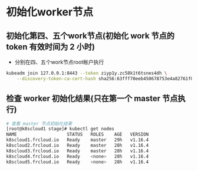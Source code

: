 # 初始化worker节点

## 初始化第四、五个work节点(初始化 work 节点的 token 有效时间为 2 小时)

+ 分别在四、五个work节点root帐户执行
``` bash
kubeadm join 127.0.0.1:8443 --token ziyp1y.zc58k1t6tsnes4dh \
    --discovery-token-ca-cert-hash sha256:63fff70eeb450678753e4a82761f09c864edc73d0b14efd30fff38673b6d7c64
```

## 检查 worker 初始化结果(只在第一个 master 节点执行)
``` bash
# 查看 master 节点初始化结果
[root@k8scloud1 stage]# kubectl get nodes
NAME                   STATUS   ROLES    AGE   VERSION
k8scloud1.frcloud.io   Ready    master   29h   v1.16.4
k8scloud2.frcloud.io   Ready    master   28h   v1.16.4
k8scloud3.frcloud.io   Ready    master   28h   v1.16.4
k8scloud4.frcloud.io   Ready    <none>   28h   v1.16.4
k8scloud5.frcloud.io   Ready    <none>   28h   v1.16.4
```
